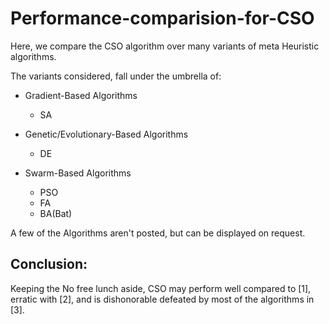 # Performance-comparision-for-CSO
Here, we compare the CSO algorithm over many variants of meta Heuristic algorithms.

The variants considered, fall under the umbrella of:
 - Gradient-Based Algorithms
 
    - SA  
 
 - Genetic/Evolutionary-Based Algorithms
 
    - DE

 - Swarm-Based Algorithms
    - PSO
    - FA
    - BA(Bat) 

A few of the Algorithms aren't posted, but can be displayed on request.

## Conclusion:
Keeping the No free lunch aside, CSO may perform well compared to [1], erratic with [2], and is dishonorable defeated by most of the algorithms in [3].
